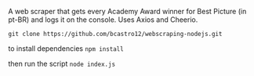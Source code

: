 A web scraper that gets every Academy Award winner for Best Picture (in pt-BR) and logs it on the console. Uses Axios and Cheerio.

`git clone https://github.com/bcastro12/webscraping-nodejs.git`

to install dependencies
`npm install`

then run the script
`node index.js`
